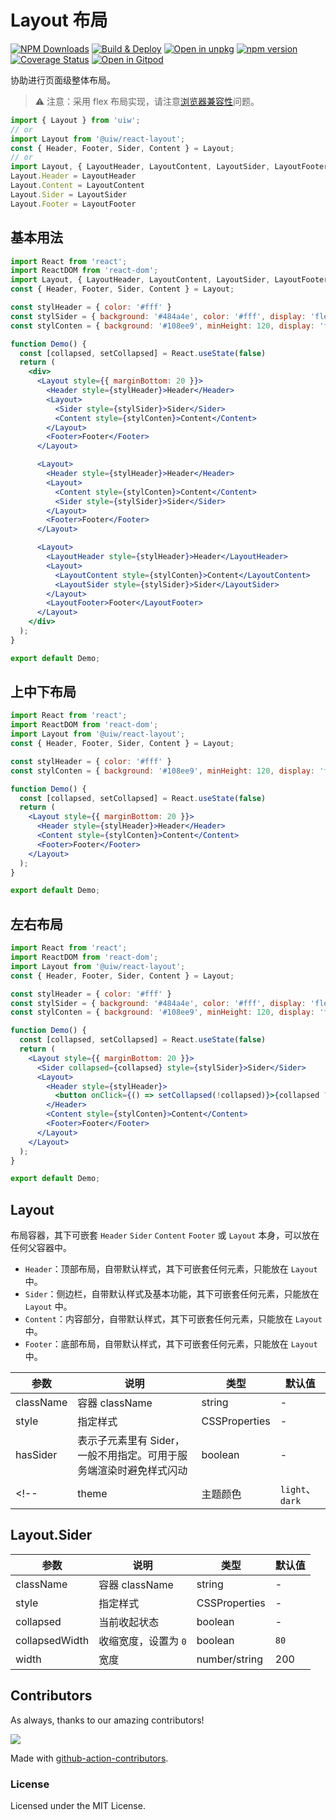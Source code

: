 Layout 布局
===

[![NPM Downloads](https://img.shields.io/npm/dm/@uiw/react-layout.svg?style=flat)](https://www.npmjs.com/package/@uiw/react-layout)
[![Build & Deploy](https://github.com/uiwjs/react-layout/actions/workflows/ci.yml/badge.svg)](https://github.com/uiwjs/react-layout/actions/workflows/ci.yml)
[![Open in unpkg](https://img.shields.io/badge/Open%20in-unpkg-blue)](https://uiwjs.github.io/npm-unpkg/#/pkg/@uiw/react-layout/file/README.md)
[![npm version](https://img.shields.io/npm/v/@uiw/react-layout.svg)](https://www.npmjs.com/package/@uiw/react-layout)
[![Coverage Status](https://uiwjs.github.io/react-layout/badges.svg)](https://uiwjs.github.io/react-layout/coverage/lcov-report/)
[![Open in Gitpod](https://shields.io/badge/Open%20in-Gitpod-green?logo=Gitpod)](https://gitpod.io/#https://github.com/uiwjs/react-layout)

协助进行页面级整体布局。

> ⚠️ 注意：采用 flex 布局实现，请注意[浏览器兼容性](http://caniuse.com/#search=flex)问题。
<!--rehype:style=border-left: 8px solid #ffe564;background-color: #ffe56440;padding: 12px 16px;-->

<!--rehype-->
```jsx
import { Layout } from 'uiw';
// or
import Layout from '@uiw/react-layout';
const { Header, Footer, Sider, Content } = Layout;
// or
import Layout, { LayoutHeader, LayoutContent, LayoutSider, LayoutFooter } from '@uiw/react-layout';
Layout.Header = LayoutHeader
Layout.Content = LayoutContent
Layout.Sider = LayoutSider
Layout.Footer = LayoutFooter
```

## 基本用法

```jsx mdx:preview
import React from 'react';
import ReactDOM from 'react-dom';
import Layout, { LayoutHeader, LayoutContent, LayoutSider, LayoutFooter } from '@uiw/react-layout';
const { Header, Footer, Sider, Content } = Layout;

const stylHeader = { color: '#fff' }
const stylSider = { background: '#484a4e', color: '#fff', display: 'flex', justifyContent: 'center', alignItems: 'center' }
const stylConten = { background: '#108ee9', minHeight: 120, display: 'flex', justifyContent: 'center', alignItems: 'center', color: '#fff' }

function Demo() {
  const [collapsed, setCollapsed] = React.useState(false)
  return (
    <div>
      <Layout style={{ marginBottom: 20 }}>
        <Header style={stylHeader}>Header</Header>
        <Layout>
          <Sider style={stylSider}>Sider</Sider>
          <Content style={stylConten}>Content</Content>
        </Layout>
        <Footer>Footer</Footer>
      </Layout>

      <Layout>
        <Header style={stylHeader}>Header</Header>
        <Layout>
          <Content style={stylConten}>Content</Content>
          <Sider style={stylSider}>Sider</Sider>
        </Layout>
        <Footer>Footer</Footer>
      </Layout>

      <Layout>
        <LayoutHeader style={stylHeader}>Header</LayoutHeader>
        <Layout>
          <LayoutContent style={stylConten}>Content</LayoutContent>
          <LayoutSider style={stylSider}>Sider</LayoutSider>
        </Layout>
        <LayoutFooter>Footer</LayoutFooter>
      </Layout>
    </div>
  );
}

export default Demo;
```

## 上中下布局

```jsx mdx:preview
import React from 'react';
import ReactDOM from 'react-dom';
import Layout from '@uiw/react-layout';
const { Header, Footer, Sider, Content } = Layout;

const stylHeader = { color: '#fff' }
const stylConten = { background: '#108ee9', minHeight: 120, display: 'flex', justifyContent: 'center', alignItems: 'center', color: '#fff' }

function Demo() {
  const [collapsed, setCollapsed] = React.useState(false)
  return (
    <Layout style={{ marginBottom: 20 }}>
      <Header style={stylHeader}>Header</Header>
      <Content style={stylConten}>Content</Content>
      <Footer>Footer</Footer>
    </Layout>
  );
}

export default Demo;
```

## 左右布局

```jsx mdx:preview
import React from 'react';
import ReactDOM from 'react-dom';
import Layout from '@uiw/react-layout';
const { Header, Footer, Sider, Content } = Layout;

const stylHeader = { color: '#fff' }
const stylSider = { background: '#484a4e', color: '#fff', display: 'flex', justifyContent: 'center', alignItems: 'center' }
const stylConten = { background: '#108ee9', minHeight: 120, display: 'flex', justifyContent: 'center', alignItems: 'center', color: '#fff' }

function Demo() {
  const [collapsed, setCollapsed] = React.useState(false)
  return (
    <Layout style={{ marginBottom: 20 }}>
      <Sider collapsed={collapsed} style={stylSider}>Sider</Sider>
      <Layout>
        <Header style={stylHeader}>
          <button onClick={() => setCollapsed(!collapsed)}>{collapsed ? '>>' : '<<'}</button>
        </Header>
        <Content style={stylConten}>Content</Content>
        <Footer>Footer</Footer>
      </Layout>
    </Layout>
  );
}

export default Demo;
```

## Layout

布局容器，其下可嵌套 `Header` `Sider` `Content` `Footer` 或 `Layout` 本身，可以放在任何父容器中。

* `Header`：顶部布局，自带默认样式，其下可嵌套任何元素，只能放在 `Layout` 中。
* `Sider`：侧边栏，自带默认样式及基本功能，其下可嵌套任何元素，只能放在 `Layout` 中。
* `Content`：内容部分，自带默认样式，其下可嵌套任何元素，只能放在 `Layout` 中。
* `Footer`：底部布局，自带默认样式，其下可嵌套任何元素，只能放在 `Layout` 中。

| 参数 | 说明 | 类型 | 默认值 |
|--------- |-------- |--------- |-------- |
| className | 容器 className | string | - |
| style | 指定样式 | CSSProperties | - |
| hasSider | 表示子元素里有 Sider，一般不用指定。可用于服务端渲染时避免样式闪动 | boolean | - |
<!-- | theme | 主题颜色 | `light`、`dark` | `dark` | -->

## Layout.Sider

| 参数 | 说明 | 类型 | 默认值 |
|--------- |-------- |--------- |-------- |
| className | 容器 className | string | - |
| style | 指定样式 | CSSProperties | - |
| collapsed | 当前收起状态 | boolean | - |
| collapsedWidth | 收缩宽度，设置为 `0` | boolean | `80` |
| width | 宽度 | number/string | 200 |

## Contributors

As always, thanks to our amazing contributors!

<a href="https://github.com/jaywcjlove/github-action-contributors/graphs/contributors">
  <img src="https://jaywcjlove.github.io/github-action-contributors/CONTRIBUTORS.svg" />
</a>

Made with [github-action-contributors](https://github.com/jaywcjlove/github-action-contributors).

### License

Licensed under the MIT License.

